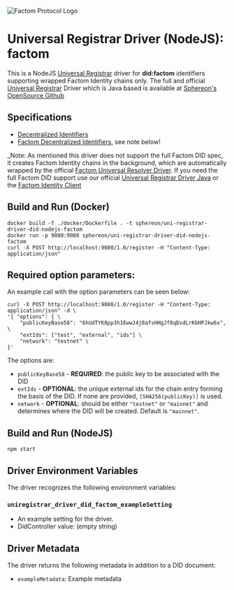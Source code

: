 ![Factom Protocol Logo](https://assets.website-files.com/5bca6108bae718b9ad49a5f9/5c4820477febe49184787777_Factom-Protocol_Logo-p-500.png)

# Universal Registrar Driver (NodeJS): factom

This is a NodeJS [Universal Registrar](https://github.com/decentralized-identity/universal-registrar/) driver for **did:factom** identifiers supporting wrapped Factom Identity chains only. The full and official [Universal Registrar](https://github.com/decentralized-identity/universal-registrar/) Driver which is Java based is available at [Sphereon's OpenSource Github](https://github.com/Sphereon-Opensource/uni-registrar-driver-did-factom-java)

## Specifications

* [Decentralized Identifiers](https://w3c.github.io/did-core/)
* [Factom Decentralized Identifiers](https://github.com/factom-protocol/FIS/blob/master/FIS/DID.md), see note below!

_Note:
As mentioned this driver does not support the full Factom DID spec, it creates Factom Identity chains in the background, which are automatically wrapped by the official [Factom Universal Resolver Driver](https://github.com/Sphereon-Opensource/uni-resolver-driver-did-factom). If you need the full Factom DID support use our official [Universal Registrar Driver Java](https://github.com/Sphereon-Opensource/uni-registrar-driver-did-factom) or the [Factom Identity Client](https://github.com/Sphereon-Opensource/factom-identity-java)

## Build and Run (Docker)

```
docker build -f ./docker/Dockerfile . -t sphereon/uni-registrar-driver-did-nodejs-factom
docker run -p 9080:9080 sphereon/uni-registrar-driver-did-nodejs-factom
curl -X POST http://localhost:9080/1.0/register -H "Content-Type: application/json"
```
## Required option parameters:
An example call with the option parameters can be seen below:
```shell script
curl -X POST http://localhost:9080/1.0/register -H "Content-Type: application/json" -d \
'{ "options": { \
    "publicKeyBase58": "6hUdTYK8pp3h1EwwJ4j8afsHHgJf8qDvdLrKbHPJkw6x", \
    "extIds": ["test", "external", "ids"] \
    "network": "testnet" \
}'
```
The options are:
* `publicKeyBase58` - **REQUIRED**: the public key to be associated with the DID
* `extIds` - **OPTIONAL**: the unique external ids for the chain entry forming the basis of the DID. If none are provided, `[SHA256(publicKey)]` is used.
* `network` - **OPTIONAL**: should be either `"testnet"` or `"mainnet"` and determines where the DID will be created. Default is `"mainnet"`.
## Build and Run (NodeJS)

```
npm start
```

## Driver Environment Variables

The driver recognizes the following environment variables:

### `uniregistrar_driver_did_factom_exampleSetting`

 * An example setting for the driver.
 * DidController value: (empty string)

## Driver Metadata

The driver returns the following metadata in addition to a DID document:

* `exampleMetadata`: Example metadata
